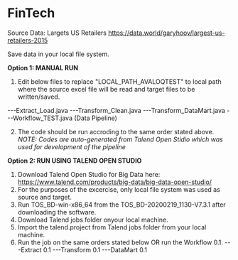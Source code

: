 # FinTech

Source Data:
Largets US Retailers
https://data.world/garyhoov/largest-us-retailers-2015

Save data in your local file system.

**Option 1: MANUAL RUN**

1. Edit below files to replace "LOCAL_PATH_AVALOQTEST" to local path where the source excel file will be read and target files to be written/saved.

---Extract_Load.java
---Transform_Clean.java
---Transform_DataMart.java
---Workflow_TEST.java  (Data Pipeline)

2. The code should be run accroding to the same order stated above.
_NOTE: Codes are auto-generated from Talend Open Stidio which was used for development of the pipeline_

**Option 2: RUN USING TALEND OPEN STUDIO**

1. Download Talend Open Studio for Big Data here: https://www.talend.com/products/big-data/big-data-open-studio/
2. For the purposes of the excercise, only local file system was used as source and target.
3. Run TOS_BD-win-x86_64 from the TOS_BD-20200219_1130-V7.3.1 after downloading the software.
4. Download Talend jobs folder onyour local machine.
5. Import the talend.project from Talend jobs folder from your local machine.
6. Run the job on the same orders stated below OR run the Workflow 0.1.
---Extract 0.1
---Transform 0.1
---DataMart 0.1
